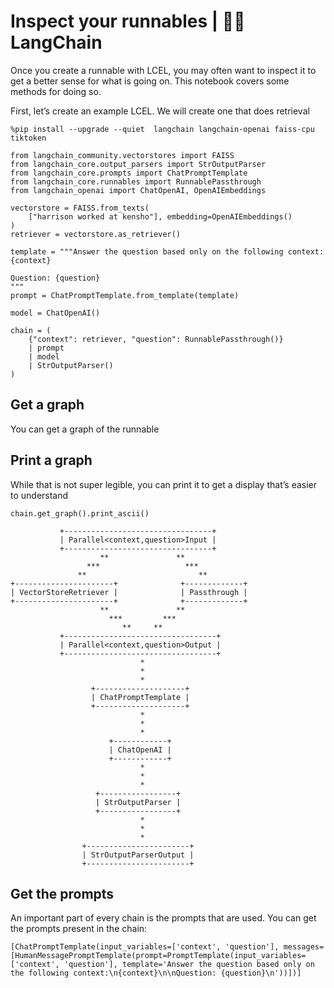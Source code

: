 # Inspect your runnables | 🦜️🔗 LangChain
Once you create a runnable with LCEL, you may often want to inspect it to get a better sense for what is going on. This notebook covers some methods for doing so.

First, let’s create an example LCEL. We will create one that does retrieval

```
%pip install --upgrade --quiet  langchain langchain-openai faiss-cpu tiktoken

```


```
from langchain_community.vectorstores import FAISS
from langchain_core.output_parsers import StrOutputParser
from langchain_core.prompts import ChatPromptTemplate
from langchain_core.runnables import RunnablePassthrough
from langchain_openai import ChatOpenAI, OpenAIEmbeddings

```


```
vectorstore = FAISS.from_texts(
    ["harrison worked at kensho"], embedding=OpenAIEmbeddings()
)
retriever = vectorstore.as_retriever()

template = """Answer the question based only on the following context:
{context}

Question: {question}
"""
prompt = ChatPromptTemplate.from_template(template)

model = ChatOpenAI()

```


```
chain = (
    {"context": retriever, "question": RunnablePassthrough()}
    | prompt
    | model
    | StrOutputParser()
)

```


Get a graph[​](#get-a-graph "Direct link to Get a graph")
---------------------------------------------------------

You can get a graph of the runnable

Print a graph[​](#print-a-graph "Direct link to Print a graph")
---------------------------------------------------------------

While that is not super legible, you can print it to get a display that’s easier to understand

```
chain.get_graph().print_ascii()

```


```
           +---------------------------------+         
           | Parallel<context,question>Input |         
           +---------------------------------+         
                    **               **                
                 ***                   ***             
               **                         **           
+----------------------+              +-------------+  
| VectorStoreRetriever |              | Passthrough |  
+----------------------+              +-------------+  
                    **               **                
                      ***         ***                  
                         **     **                     
           +----------------------------------+        
           | Parallel<context,question>Output |        
           +----------------------------------+        
                             *                         
                             *                         
                             *                         
                  +--------------------+               
                  | ChatPromptTemplate |               
                  +--------------------+               
                             *                         
                             *                         
                             *                         
                      +------------+                   
                      | ChatOpenAI |                   
                      +------------+                   
                             *                         
                             *                         
                             *                         
                   +-----------------+                 
                   | StrOutputParser |                 
                   +-----------------+                 
                             *                         
                             *                         
                             *                         
                +-----------------------+              
                | StrOutputParserOutput |              
                +-----------------------+              

```


Get the prompts[​](#get-the-prompts "Direct link to Get the prompts")
---------------------------------------------------------------------

An important part of every chain is the prompts that are used. You can get the prompts present in the chain:

```
[ChatPromptTemplate(input_variables=['context', 'question'], messages=[HumanMessagePromptTemplate(prompt=PromptTemplate(input_variables=['context', 'question'], template='Answer the question based only on the following context:\n{context}\n\nQuestion: {question}\n'))])]

```
